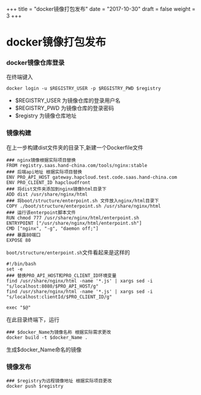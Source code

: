 +++
title = "docker镜像打包发布"
date = "2017-10-30"
draft = false
weight = 3
+++

# docker镜像打包发布

### docker镜像仓库登录
在终端键入
```
docker login -u $REGISTRY_USER -p $REGISTRY_PWD $registry
```

* $REGISTRY_USER 为镜像仓库的登录用户名
* $REGISTRY_PWD 为镜像仓库的登录密码
* $registry 为镜像仓库地址

### 镜像构建
在上一步构建dist文件夹的目录下,新建一个Dockerfile文件
```
### nginx镜像根据实际项目替换
FROM registry.saas.hand-china.com/tools/nginx:stable
### 后端api地址 根据实际项目替换
ENV PRO_API_HOST gateway.hapcloud.test.code.saas.hand-china.com
ENV PRO_CLIENT_ID hapcloudfront
### 将dist文件夹添加到nginx镜像html目录下
ADD dist /usr/share/nginx/html
### 将boot/structure/enterpoint.sh 文件放入nginx/html目录下
COPY ./boot/structure/enterpoint.sh /usr/share/nginx/html
### 运行该enterpoint脚本文件
RUN chmod 777 /usr/share/nginx/html/enterpoint.sh
ENTRYPOINT ["/usr/share/nginx/html/enterpoint.sh"]
CMD ["nginx", "-g", "daemon off;"]
### 暴露80端口
EXPOSE 80
```

`boot/structure/enterpoint.sh`文件看起来是这样的
```
#!/bin/bash
set -e
### 替换PRO_API_HOST和PRO_CLIENT_ID环境变量
find /usr/share/nginx/html -name '*.js' | xargs sed -i "s/localhost:8080/$PRO_API_HOST/g"
find /usr/share/nginx/html -name '*.js' | xargs sed -i "s/localhost:clientId/$PRO_CLIENT_ID/g"

exec "$@"

```

在此目录终端下，运行
```
### $docker_Name为镜像名称 根据实际需求更改
docker build -t $docker_Name .
```
生成$docker_Name命名的镜像

### 镜像发布
```
### $registry为远程镜像地址 根据实际项目更改
docker push $registry
```